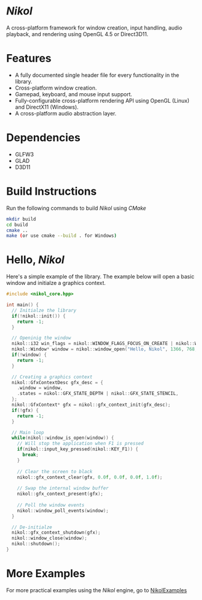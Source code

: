# *Nikol*
A cross-platform framework for window creation, input handling, audio playback, and rendering using OpenGL 4.5 or Direct3D11.

# Features 
- A fully documented single header file for every functionality in the library.
- Cross-platform window creation. 
- Gamepad, keyboard, and mouse input support.
- Fully-configurable cross-platform rendering API using OpenGL (Linux) and DirectX11 (Windows).
- A cross-platform audio abstraction layer.

# Dependencies
- GLFW3 
- GLAD
- D3D11

# Build Instructions
Run the following commands to build *Nikol* using _CMake_

```bash
mkdir build 
cd build 
cmake .. 
make (or use cmake --build . for Windows)
```

# Hello, *Nikol*
Here's a simple example of the library. The example below will open a basic window and initialze a graphics context.

```c++
#include <nikol_core.hpp>

int main() {
  // Initialze the library
  if(!nikol::init()) {
    return -1;
  }

  // Openinig the window
  nikol::i32 win_flags = nikol::WINDOW_FLAGS_FOCUS_ON_CREATE | nikol::WINDOW_FLAGS_GFX_HARDWARE;
  nikol::Window* window = nikol::window_open("Hello, Nikol", 1366, 768, win_flags);
  if(!window) {
    return -1;
  }

  // Creating a graphics context
  nikol::GfxContextDesc gfx_desc = {
    .window = window,
    .states = nikol::GFX_STATE_DEPTH | nikol::GFX_STATE_STENCIL,
  };
  nikol::GfxContext* gfx = nikol::gfx_context_init(gfx_desc);
  if(!gfx) {
    return -1;
  }

  // Main loop
  while(nikol::window_is_open(window)) {
    // Will stop the application when F1 is pressed
    if(nikol::input_key_pressed(nikol::KEY_F1)) {
      break;
    }
    
    // Clear the screen to black
    nikol::gfx_context_clear(gfx, 0.0f, 0.0f, 0.0f, 1.0f);
    
    // Swap the internal window buffer
    nikol::gfx_context_present(gfx);
    
    // Poll the window events
    nikol::window_poll_events(window);
  }

  // De-initialze
  nikol::gfx_context_shutdown(gfx);
  nikol::window_close(window);
  nikol::shutdown();
}

```

# More Examples 
For more practical examples using the *Nikol* engine, go to <a href="https://github.com/FrodoAlaska/NikolExamples">NikolExamples</a>
